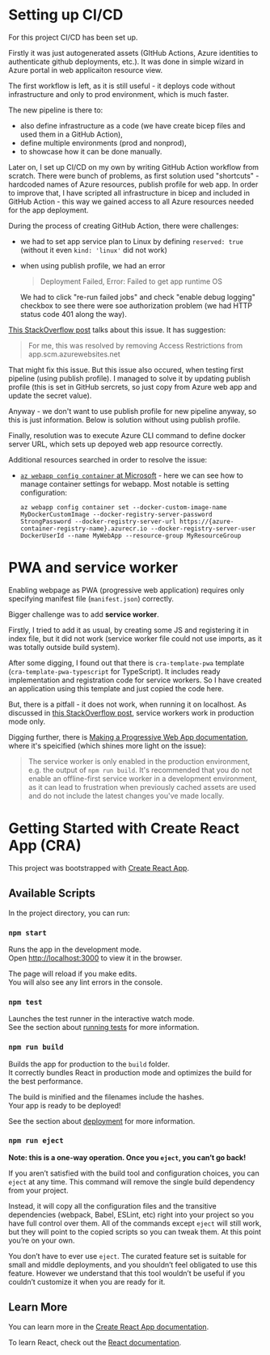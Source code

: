 # Setting up CI/CD

For this project CI/CD has been set up.

Firstly it was just autogenerated assets (GItHub Actions, Azure identities to authenticate github deployments, etc.). It was done in simple wizard in Azure portal in web applicaiton resource view.

The first workflow is left, as it is still useful - it deploys code without infrastructure and only to prod environment, which is much faster.

The new pipeline is there to:
- also define infrastructure as a code (we have create bicep files and used them in a GitHub Action),
- define multiple environments (prod and nonprod),
- to showcase how it can be done manually.

Later on, I set up CI/CD on my own by writing GitHub Action workflow from scratch. There were bunch of problems, as first solution used "shortcuts" - hardcoded names of Azure resources, publish profile for web app. In order to improve that, I have scripted all infrastructure in bicep and included in GitHub Action - this way we gained access to all Azure resources needed for the app deployment.

During the process of creating GitHub Action, there were challenges:
- we had to set app service plan to Linux by defining `reserved: true` (without it even `kind: 'linux'` did not work)
- when using publish profile, we had an error
  > Deployment Failed, Error: Failed to get app runtime OS

  We had to click "re-run failed jobs" and check "enable debug logging" checkbox to see there were soe authorization problem (we had HTTP status code 401 along the way).

[This StackOverflow post](https://stackoverflow.com/questions/67974780/unable-to-deploy-to-azure-container-using-github-actions-deployment-failed-wit) talks about this issue. It has suggestion:

> For me, this was resolved by removing Access Restrictions from app.scm.azurewebsites.net

That might fix this issue. But this issue also occured, when testing first pipeline (using publish profile). I managed to solve it by updating publish profile (this is set in GitHub sercrets, so just copy from Azure web app and update the secret value).

Anyway - we don't want to use publish profile for new pipeline anyway, so this is just information. Below is solution without using publish profile.

Finally, resolution was to execute Azure CLI command to define docker server URL, which sets up depoyed web app resource correctly.

Additional resources searched in order to resolve the issue:
- [`az webapp config container` at Microsoft](https://learn.microsoft.com/en-us/cli/azure/webapp/config/container?view=azure-cli-latest#az-webapp-config-container-show) - here we can see how to manage container settings for webapp. Most notable is setting configuration:
    ```
    az webapp config container set --docker-custom-image-name MyDockerCustomImage --docker-registry-server-password StrongPassword --docker-registry-server-url https://{azure-container-registry-name}.azurecr.io --docker-registry-server-user DockerUserId --name MyWebApp --resource-group MyResourceGroup
    ```

# PWA and service worker

Enabling webpage as PWA (progressive web application) requires only specifying manifest file (`manifest.json`) correctly.

Bigger challenge was to add **service worker**.

Firstly, I tried to add it as usual, by creating some JS and registering it in index file, but it did not work (service worker file could not use imports, as it was totally outside build system).

After some digging, I found out that there is `cra-template-pwa` template (`cra-template-pwa-typescript` for TypeScript). It includes ready implementation and registration code for service workers. So I have created an application using this template and just copied the code here.

But, there is a pitfall - it does not work, when running it on localhost. As discussed in [this StackOverflow post](https://stackoverflow.com/questions/66997788/create-react-app-pwa-typescript-template-cant-detect-service-worker), service workers work in production mode only.

Digging further, there is [Making a Progressive Web App documentation](https://create-react-app.dev/docs/making-a-progressive-web-app/), where it's speicified (which shines more light on the issue):

> The service worker is only enabled in the production environment, e.g. the output of `npm run build`. It's recommended that you do not enable an offline-first service worker in a development environment, as it can lead to frustration when previously cached assets are used and do not include the latest changes you've made locally.

# Getting Started with Create React App (CRA)

This project was bootstrapped with [Create React App](https://github.com/facebook/create-react-app).

## Available Scripts

In the project directory, you can run:

### `npm start`

Runs the app in the development mode.\
Open [http://localhost:3000](http://localhost:3000) to view it in the browser.

The page will reload if you make edits.\
You will also see any lint errors in the console.

### `npm test`

Launches the test runner in the interactive watch mode.\
See the section about [running tests](https://facebook.github.io/create-react-app/docs/running-tests) for more information.

### `npm run build`

Builds the app for production to the `build` folder.\
It correctly bundles React in production mode and optimizes the build for the best performance.

The build is minified and the filenames include the hashes.\
Your app is ready to be deployed!

See the section about [deployment](https://facebook.github.io/create-react-app/docs/deployment) for more information.

### `npm run eject`

**Note: this is a one-way operation. Once you `eject`, you can’t go back!**

If you aren’t satisfied with the build tool and configuration choices, you can `eject` at any time. This command will remove the single build dependency from your project.

Instead, it will copy all the configuration files and the transitive dependencies (webpack, Babel, ESLint, etc) right into your project so you have full control over them. All of the commands except `eject` will still work, but they will point to the copied scripts so you can tweak them. At this point you’re on your own.

You don’t have to ever use `eject`. The curated feature set is suitable for small and middle deployments, and you shouldn’t feel obligated to use this feature. However we understand that this tool wouldn’t be useful if you couldn’t customize it when you are ready for it.

## Learn More

You can learn more in the [Create React App documentation](https://facebook.github.io/create-react-app/docs/getting-started).

To learn React, check out the [React documentation](https://reactjs.org/).
